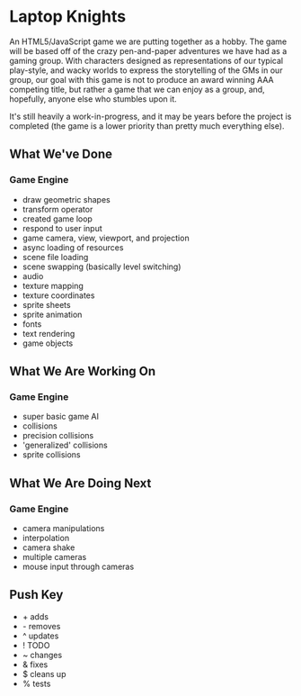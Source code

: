 # Laptop Knights
An HTML5/JavaScript game we are putting together as a hobby.
The game will be based off of the crazy pen-and-paper adventures
we have had as a gaming group. With characters designed as
representations of our typical play-style, and wacky worlds
to express the storytelling of the GMs in our group, our goal
with this game is not to produce an award winning AAA competing
title, but rather a game that we can enjoy as a group, and,
hopefully, anyone else who stumbles upon it.

It's still heavily a work-in-progress, and it may be years
before the project is completed (the game is a lower
priority than pretty much everything else).

## What We've Done
### Game Engine
* draw geometric shapes
* transform operator
* created game loop
* respond to user input
* game camera, view, viewport, and projection
* async loading of resources
* scene file loading
* scene swapping (basically level switching)
* audio
* texture mapping
* texture coordinates
* sprite sheets
* sprite animation
* fonts
* text rendering
* game objects

## What We Are Working On
### Game Engine
* super basic game AI
* collisions
* precision collisions
* 'generalized' collisions
* sprite collisions

## What We Are Doing Next
### Game Engine
* camera manipulations
* interpolation
* camera shake
* multiple cameras
* mouse input through cameras

## Push Key
* \+ adds
* \- removes
* ^ updates
* ! TODO
* ~ changes
* & fixes
* $ cleans up
* % tests
